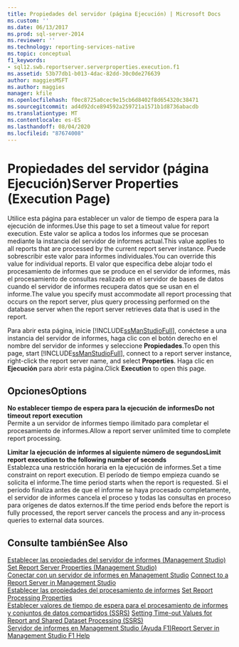 ```yaml
---
title: Propiedades del servidor (página Ejecución) | Microsoft Docs
ms.custom: ''
ms.date: 06/13/2017
ms.prod: sql-server-2014
ms.reviewer: ''
ms.technology: reporting-services-native
ms.topic: conceptual
f1_keywords:
- sql12.swb.reportserver.serverproperties.execution.f1
ms.assetid: 53b77db1-b013-4dac-82dd-30c0de276639
author: maggiesMSFT
ms.author: maggies
manager: kfile
ms.openlocfilehash: f0ec8725a0cec9e15cb6d8402f8d654320c38471
ms.sourcegitcommit: ad4d92dce894592a259721a1571b1d8736abacdb
ms.translationtype: MT
ms.contentlocale: es-ES
ms.lasthandoff: 08/04/2020
ms.locfileid: "87674008"
---
```

# <a name="server-properties-execution-page"></a><span data-ttu-id="b5622-102">Propiedades del servidor (página Ejecución)</span><span class="sxs-lookup"><span data-stu-id="b5622-102">Server Properties (Execution Page)</span></span>
  <span data-ttu-id="b5622-103">Utilice esta página para establecer un valor de tiempo de espera para la ejecución de informes.</span><span class="sxs-lookup"><span data-stu-id="b5622-103">Use this page to set a timeout value for report execution.</span></span> <span data-ttu-id="b5622-104">Este valor se aplica a todos los informes que se procesan mediante la instancia del servidor de informes actual.</span><span class="sxs-lookup"><span data-stu-id="b5622-104">This value applies to all reports that are processed by the current report server instance.</span></span> <span data-ttu-id="b5622-105">Puede sobrescribir este valor para informes individuales.</span><span class="sxs-lookup"><span data-stu-id="b5622-105">You can override this value for individual reports.</span></span> <span data-ttu-id="b5622-106">El valor que especifica debe alojar todo el procesamiento de informes que se produce en el servidor de informes, más el procesamiento de consultas realizado en el servidor de bases de datos cuando el servidor de informes recupera datos que se usan en el informe.</span><span class="sxs-lookup"><span data-stu-id="b5622-106">The value you specify must accommodate all report processing that occurs on the report server, plus query processing performed on the database server when the report server retrieves data that is used in the report.</span></span>  
  
 <span data-ttu-id="b5622-107">Para abrir esta página, inicie [!INCLUDE[ssManStudioFull](../../includes/ssmanstudiofull-md.md)], conéctese a una instancia del servidor de informes, haga clic con el botón derecho en el nombre del servidor de informes y seleccione **Propiedades**.</span><span class="sxs-lookup"><span data-stu-id="b5622-107">To open this page, start [!INCLUDE[ssManStudioFull](../../includes/ssmanstudiofull-md.md)], connect to a report server instance, right-click the report server name, and select **Properties**.</span></span> <span data-ttu-id="b5622-108">Haga clic en **Ejecución** para abrir esta página.</span><span class="sxs-lookup"><span data-stu-id="b5622-108">Click **Execution** to open this page.</span></span>  
  
## <a name="options"></a><span data-ttu-id="b5622-109">Opciones</span><span class="sxs-lookup"><span data-stu-id="b5622-109">Options</span></span>  
 <span data-ttu-id="b5622-110">**No establecer tiempo de espera para la ejecución de informes**</span><span class="sxs-lookup"><span data-stu-id="b5622-110">**Do not timeout report execution**</span></span>  
 <span data-ttu-id="b5622-111">Permite a un servidor de informes tiempo ilimitado para completar el procesamiento de informes.</span><span class="sxs-lookup"><span data-stu-id="b5622-111">Allow a report server unlimited time to complete report processing.</span></span>  
  
 <span data-ttu-id="b5622-112">**Limitar la ejecución de informes al siguiente número de segundos**</span><span class="sxs-lookup"><span data-stu-id="b5622-112">**Limit report execution to the following number of seconds**</span></span>  
 <span data-ttu-id="b5622-113">Establezca una restricción horaria en la ejecución de informes.</span><span class="sxs-lookup"><span data-stu-id="b5622-113">Set a time constraint on report execution.</span></span> <span data-ttu-id="b5622-114">El período de tiempo empieza cuando se solicita el informe.</span><span class="sxs-lookup"><span data-stu-id="b5622-114">The time period starts when the report is requested.</span></span> <span data-ttu-id="b5622-115">Si el período finaliza antes de que el informe se haya procesado completamente, el servidor de informes cancela el proceso y todas las consultas en proceso para orígenes de datos externos.</span><span class="sxs-lookup"><span data-stu-id="b5622-115">If the time period ends before the report is fully processed, the report server cancels the process and any in-process queries to external data sources.</span></span>  
  
## <a name="see-also"></a><span data-ttu-id="b5622-116">Consulte también</span><span class="sxs-lookup"><span data-stu-id="b5622-116">See Also</span></span>  
 <span data-ttu-id="b5622-117">[Establecer las propiedades del servidor de informes &#40;Management Studio&#41;](set-report-server-properties-management-studio.md) </span><span class="sxs-lookup"><span data-stu-id="b5622-117">[Set Report Server Properties &#40;Management Studio&#41;](set-report-server-properties-management-studio.md) </span></span>  
 <span data-ttu-id="b5622-118">[Conectar con un servidor de informes en Management Studio](connect-to-a-report-server-in-management-studio.md) </span><span class="sxs-lookup"><span data-stu-id="b5622-118">[Connect to a Report Server in Management Studio](connect-to-a-report-server-in-management-studio.md) </span></span>  
 <span data-ttu-id="b5622-119">[Establecer las propiedades del procesamiento de informes](../report-server/set-report-processing-properties.md) </span><span class="sxs-lookup"><span data-stu-id="b5622-119">[Set Report Processing Properties](../report-server/set-report-processing-properties.md) </span></span>  
 <span data-ttu-id="b5622-120">[Establecer valores de tiempo de espera para el procesamiento de informes y conjuntos de datos compartidos &#40;SSRS&#41;](../report-server/setting-time-out-values-for-report-and-shared-dataset-processing-ssrs.md) </span><span class="sxs-lookup"><span data-stu-id="b5622-120">[Setting Time-out Values for Report and Shared Dataset Processing &#40;SSRS&#41;](../report-server/setting-time-out-values-for-report-and-shared-dataset-processing-ssrs.md) </span></span>  
 [<span data-ttu-id="b5622-121">Servidor de informes en Management Studio (Ayuda F1)</span><span class="sxs-lookup"><span data-stu-id="b5622-121">Report Server in Management Studio F1 Help</span></span>](report-server-in-management-studio-f1-help.md)  
  
  
